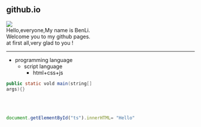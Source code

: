 ## github.io
![](http://img1001.pocoimg.cn/image/yxy/yxy/24/2019/0222/11/15508067847427841_0_900.jpg)</br>
 Hello,everyone,My name is BenLi.  
 Welcome you to my github pages.  
 at first all,very glad to you !  
 ***  
  * programming language 
    * script language  
      * html+css+js    
  
``` java  
public static vold main(string[]  
args){}  
```  
 <br>   
 <br>  
 
``` javascript  
document.getElementById("ts").innerHTML= "Hello"  
```

      

      

            
            
 
 
 
 
 
 
 
 
 
 
 
 
